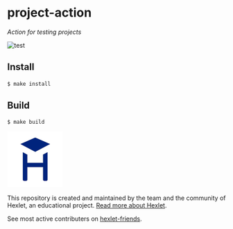 # project-action

*Action for testing projects*

![test](https://github.com/Hexlet/project-action/workflows/test/badge.svg)

## Install

```sh
$ make install
```

## Build

```sh
$ make build
```

[![Hexlet Ltd. logo](https://raw.githubusercontent.com/Hexlet/assets/master/images/hexlet_logo128.png)](https://hexlet.io?utm_source=github&utm_medium=link&utm_campaign=project-action)

This repository is created and maintained by the team and the community of Hexlet, an educational project. [Read more about Hexlet](https://hexlet.io?utm_source=github&utm_medium=link&utm_campaign=project-action).

See most active contributers on [hexlet-friends](https://friends.hexlet.io/).
